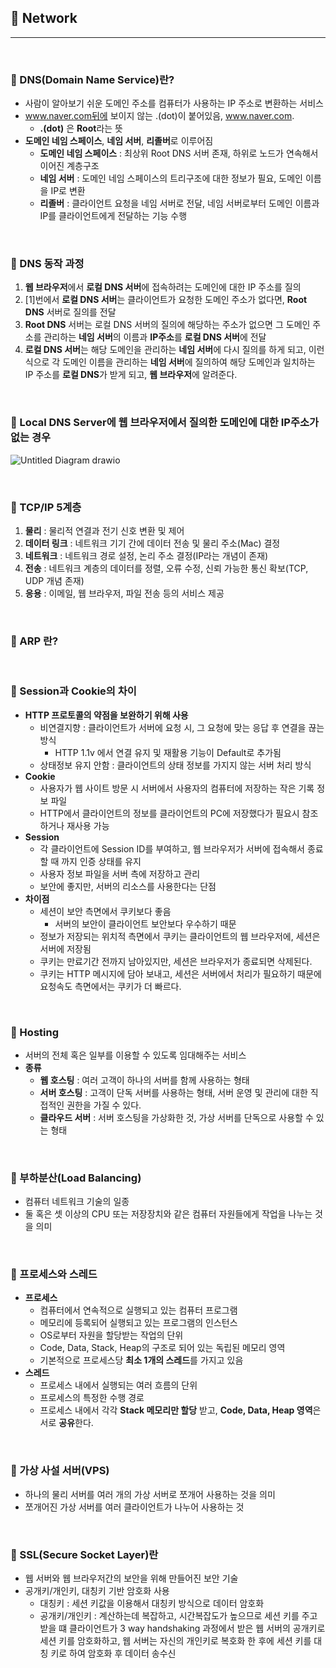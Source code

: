## :round_pushpin: Network

***

<br> 

### :pushpin: DNS(Domain Name Service)란?

- 사람이 알아보기 쉬운 도메인 주소를 컴퓨터가 사용하는 IP 주소로 변환하는 서비스
- www.naver.com뒤에 보이지 않는 .(dot)이 붙어있음, www.naver.com.
  - **.(dot)** 은 **Root**라는 뜻 
- **도메인 네임 스페이스**, **네임 서버**, **리졸버**로 이루어짐
  - **도메인 네임 스페이스** : 최상위 Root DNS 서버 존재, 하위로 노드가 연속해서 이어진 계층구조
  - **네임 서버** : 도메인 네임 스페이스의 트리구조에 대한 정보가 필요, 도메인 이름을 IP로 변환
  - **리졸버** : 클라이언트 요청을 네임 서버로 전달, 네임 서버로부터 도메인 이름과 IP를 클라이언트에게 전달하는 기능 수행

<br> 

### :pushpin: DNS 동작 과정

1. **웹 브라우저**에서 **로컬 DNS 서버**에 접속하려는 도메인에 대한 IP 주소를 질의
2. [1]번에서 **로컬 DNS 서버**는 클라이언트가 요청한 도메인 주소가 없다면, **Root DNS** 서버로 질의를 전달
3. **Root DNS** 서버는 로컬 DNS 서버의 질의에 해당하는 주소가 없으면 그 도메인 주소를 관리하는 **네임 서버**의 이름과 **IP주소**를 **로컬 DNS 서버**에 전달
4. **로컬 DNS 서버**는 해당 도메인을 관리하는 **네임 서버**에 다시 질의를 하게 되고, 이런식으로 각 도메인 이름을 관리하는 **네임 서버**에 질의하여 해당 도메인과 일치하는 IP 주소를 **로컬 DNS**가 받게 되고, **웹 브라우저**에 알려준다. 

<br>

### :pushpin: Local DNS Server에 웹 브라우저에서 질의한 도메인에 대한 IP주소가 없는 경우

![Untitled Diagram drawio](https://user-images.githubusercontent.com/55940552/146681047-712977bf-560d-4440-b8dd-b414a4ffe536.png) 

<br>

### :pushpin: TCP/IP 5계층

1. **물리** : 물리적 연결과 전기 신호 변환 및 제어
2. **데이터 링크** : 네트워크 기기 간에 데이터 전송 및 물리 주소(Mac) 결정
3. **네트워크** : 네트워크 경로 설정, 논리 주소 결정(IP라는 개념이 존재)
4. **전송** : 네트워크 계층의 데이터를 정렬, 오류 수정, 신뢰 가능한 통신 확보(TCP, UDP 개념 존재)
5. **응용** : 이메일, 웹 브라우저, 파일 전송 등의 서비스 제공

<br> 

### :pushpin: ARP 란?



<br>



### :pushpin: Session과 Cookie의 차이

- **HTTP 프로토콜의 약점을 보완하기 위해 사용**
  - 비연결지향 : 클라이언트가 서버에 요청 시, 그 요청에 맞는 응답 후 연결을 끊는 방식
    - HTTP 1.1v 에서 연결 유지 및 재활용 기능이 Default로 추가됨
  - 상태정보 유지 안함 : 클라이언트의 상태 정보를 가지지 않는 서버 처리 방식
- **Cookie** 
  - 사용자가 웹 사이트 방문 시 서버에서 사용자의 컴퓨터에 저장하는 작은 기록 정보 파일
  - HTTP에서 클라이언트의 정보를 클라이언트의 PC에 저장했다가 필요시 참조하거나 재사용 가능
- **Session**
  - 각 클라이언트에 Session ID를 부여하고, 웹 브라우저가 서버에 접속해서 종료할 때 까지 인증 상태를 유지
  - 사용자 정보 파일을 서버 측에 저장하고 관리
  - 보안에 좋지만, 서버의 리소스를 사용한다는 단점
- **차이점**
  - 세션이 보안 측면에서 쿠키보다 좋음
    - 서버의 보안이 클라이언트 보안보다 우수하기 때문
  - 정보가 저장되는 위치적 측면에서 쿠키는 클라이언트의 웹 브라우저에, 세션은 서버에 저장됨
  - 쿠키는 만료기간 전까지 남아있지만, 세션은 브라우저가 종료되면 삭제된다.
  - 쿠키는 HTTP 메시지에 담아 보내고, 세션은 서버에서 처리가 필요하기 때문에 요청속도 측면에서는 쿠키가 더 빠르다.

<br>

### :pushpin: Hosting

- 서버의 전체 혹은 일부를 이용할 수 있도록 임대해주는 서비스
- **종류**
  - **웹 호스팅** : 여러 고객이 하나의 서버를 함께 사용하는 형태
  - **서버 호스팅** : 고객이 단독 서버를 사용하는 형태, 서버 운영 및 관리에 대한 직접적인 권한을 가질 수 있다.
  - **클라우드 서버** : 서버 호스팅을 가상화한 것, 가상 서버를 단독으로 사용할 수 있는 형태

<br>

### :pushpin: 부하분산(Load Balancing)

- 컴퓨터 네트워크 기술의 일종
- 둘 혹은 셋 이상의 CPU 또는 저장장치와 같은 컴퓨터 자원들에게 작업을 나누는 것을 의미

<br>



### :pushpin: 프로세스와 스레드

- **프로세스**
  - 컴퓨터에서 연속적으로 실행되고 있는 컴퓨터 프로그램
  - 메모리에 등록되어 실행되고 있는 프로그램의 인스턴스
  - OS로부터 자원을 할당받는 작업의 단위
  - Code, Data, Stack, Heap의 구조로 되어 있는 독립된 메모리 영역
  - 기본적으로 프로세스당 **최소 1개의 스레드**를 가지고 있음
- **스레드**
  - 프로세스 내에서 실행되는 여러 흐름의 단위
  - 프로세스의 특정한 수행 경로
  - 프로세스 내에서 각각 **Stack 메모리만 할당** 받고, **Code, Data, Heap 영역**은 서로 **공유**한다.

<br>

### :pushpin: 가상 사설 서버(VPS)

- 하나의 물리 서버를 여러 개의 가상 서버로 쪼개어 사용하는 것을 의미
- 쪼개어진 가상 서버를 여러 클라이언트가 나누어 사용하는 것

<br>

### :pushpin: SSL(Secure Socket Layer)란

- 웹 서버와 웹 브라우저간의 보안을 위해 만들어진 보안 기술
- 공개키/개인키, 대칭키 기반 암호화 사용
  - 대칭키 : 세션 키값을 이용해서 대칭키 방식으로 데이터 암호화 
  - 공개키/개인키 : 계산하는데 복잡하고, 시간복잡도가 높으므로 세션 키를 주고 받을 떄 클라이언트가 3 way handshaking 과정에서 받은 웹 서버의 공개키로 세션 키를 암호화하고, 웹 서버는 자신의 개인키로 복호화 한 후에 세션 키를 대칭 키로 하여 암호화 후 데이터 송수신

